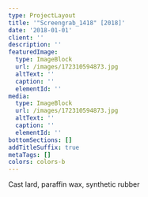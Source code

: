 ```yaml
---
type: ProjectLayout
title: '"Screengrab_1418" [2018]'
date: '2018-01-01'
client: ''
description: ''
featuredImage:
  type: ImageBlock
  url: /images/172310594873.jpg
  altText: ''
  caption: ''
  elementId: ''
media:
  type: ImageBlock
  url: /images/172310594873.jpg
  altText: ''
  caption: ''
  elementId: ''
bottomSections: []
addTitleSuffix: true
metaTags: []
colors: colors-b
---
```

Cast lard, paraffin wax, synthetic rubber

